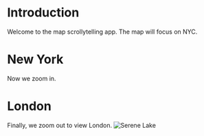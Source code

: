 # Introduction
<!-- { "center": [-74.0060, 40.7128], "zoom": 10, "pitch": 45, "bearing": 0 } -->
Welcome to the map scrollytelling app. The map will focus on NYC.

# New York
<!-- { "center": [-74.0062, 40.7125], "zoom": 14, "pitch": 50, "bearing": 20 } -->
Now we zoom in.

# London
<!-- { "center": [-0.1278, 51.5074], "zoom": 8, "pitch": 30, "bearing": -10 } -->
Finally, we zoom out to view London.
![Serene Lake](https://img.atlasobscura.com/OGZXBPY6hP2AXBi-M97MjAYHr46wOlG4iPA1pz2owEI/rt:fit/h:390/q:81/sm:1/scp:1/ar:1/aHR0cHM6Ly9hdGxh/cy1kZXYuczMuYW1h/em9uYXdzLmNvbS91/cGxvYWRzL3BsYWNl/X2ltYWdlcy85NTI3/NzEyMWY1NWM5ZWIx/ZDRfMTM3ODE0MjA1/OTNfMjQ0ZmUxZDJj/OV9rLmpwZw.jpg)
